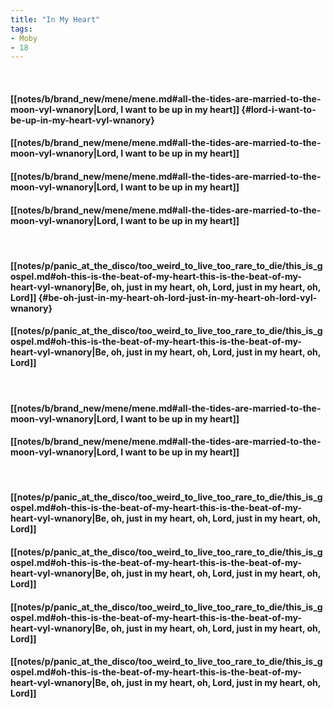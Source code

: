 ```yaml
---
title: "In My Heart"
tags:
- Moby
- 18
---
```

&nbsp;
#### [[notes/b/brand_new/mene/mene.md#all-the-tides-are-married-to-the-moon-vyl-wnanory|Lord, I want to be up in my heart]] {#lord-i-want-to-be-up-in-my-heart-vyl-wnanory}
#### [[notes/b/brand_new/mene/mene.md#all-the-tides-are-married-to-the-moon-vyl-wnanory|Lord, I want to be up in my heart]]
#### [[notes/b/brand_new/mene/mene.md#all-the-tides-are-married-to-the-moon-vyl-wnanory|Lord, I want to be up in my heart]]
#### [[notes/b/brand_new/mene/mene.md#all-the-tides-are-married-to-the-moon-vyl-wnanory|Lord, I want to be up in my heart]]
&nbsp;
#### [[notes/p/panic_at_the_disco/too_weird_to_live_too_rare_to_die/this_is_gospel.md#oh-this-is-the-beat-of-my-heart-this-is-the-beat-of-my-heart-vyl-wnanory|Be, oh, just in my heart, oh, Lord, just in my heart, oh, Lord]] {#be-oh-just-in-my-heart-oh-lord-just-in-my-heart-oh-lord-vyl-wnanory}
#### [[notes/p/panic_at_the_disco/too_weird_to_live_too_rare_to_die/this_is_gospel.md#oh-this-is-the-beat-of-my-heart-this-is-the-beat-of-my-heart-vyl-wnanory|Be, oh, just in my heart, oh, Lord, just in my heart, oh, Lord]]
&nbsp;
#### [[notes/b/brand_new/mene/mene.md#all-the-tides-are-married-to-the-moon-vyl-wnanory|Lord, I want to be up in my heart]]
#### [[notes/b/brand_new/mene/mene.md#all-the-tides-are-married-to-the-moon-vyl-wnanory|Lord, I want to be up in my heart]]
&nbsp;
#### [[notes/p/panic_at_the_disco/too_weird_to_live_too_rare_to_die/this_is_gospel.md#oh-this-is-the-beat-of-my-heart-this-is-the-beat-of-my-heart-vyl-wnanory|Be, oh, just in my heart, oh, Lord, just in my heart, oh, Lord]]
#### [[notes/p/panic_at_the_disco/too_weird_to_live_too_rare_to_die/this_is_gospel.md#oh-this-is-the-beat-of-my-heart-this-is-the-beat-of-my-heart-vyl-wnanory|Be, oh, just in my heart, oh, Lord, just in my heart, oh, Lord]]
#### [[notes/p/panic_at_the_disco/too_weird_to_live_too_rare_to_die/this_is_gospel.md#oh-this-is-the-beat-of-my-heart-this-is-the-beat-of-my-heart-vyl-wnanory|Be, oh, just in my heart, oh, Lord, just in my heart, oh, Lord]]
#### [[notes/p/panic_at_the_disco/too_weird_to_live_too_rare_to_die/this_is_gospel.md#oh-this-is-the-beat-of-my-heart-this-is-the-beat-of-my-heart-vyl-wnanory|Be, oh, just in my heart, oh, Lord, just in my heart, oh, Lord]]
